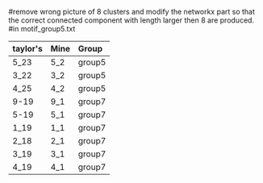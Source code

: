 #remove wrong picture of 8 clusters and modify the networkx part so that the correct connected component with length larger then 8 are produced.
#in motif_group5.txt

|taylor's|Mine|Group| 	
|--------|:---|:----|
|5_23|5_2|group5|
|3_22|3_2|group5|
|4_25|4_2|group5|
|9-19|9_1|group7|
|5-19|5_1|group7|
|1_19|1_1|group7|
|2_18|2_1|group7|
|3_19|3_1|group7|
|4_19|4_1|group7|
